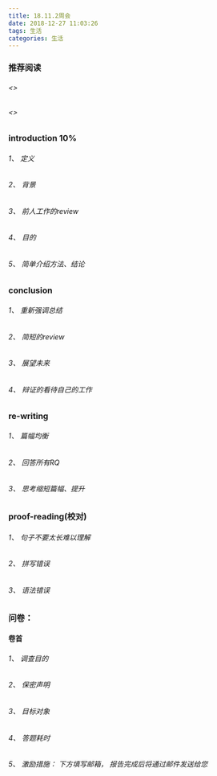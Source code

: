 ```yaml
---
title: 18.11.2周会
date: 2018-12-27 11:03:26
tags: 生活
categories: 生活
---
```



### 推荐阅读
###### <<writing science>>
###### <<academic writing A handbook for...>>


### introduction 10%
###### 1、 定义
###### 2、 背景
###### 3、 前人工作的review
###### 4、 目的
###### 5、 简单介绍方法、结论

### conclusion
###### 1、 重新强调总结
###### 2、 简短的review
###### 3、 展望未来
###### 4、 辩证的看待自己的工作

### re-writing
###### 1、 篇幅均衡
###### 2、 回答所有RQ
###### 3、 思考缩短篇幅、提升

### proof-reading(校对)
###### 1、 句子不要太长难以理解
###### 2、 拼写错误
###### 3、 语法错误

### 问卷：
#### 卷首
###### 1、 调查目的
###### 2、 保密声明
###### 3、 目标对象
###### 4、 答题耗时
###### 5、 激励措施： 下方填写邮箱， 报告完成后将通过邮件发送给您
